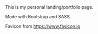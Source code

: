 This is my personal landing/portfolio page.

Made with Bootstrap and SASS.

Favicon from <https://www.favicon.io>